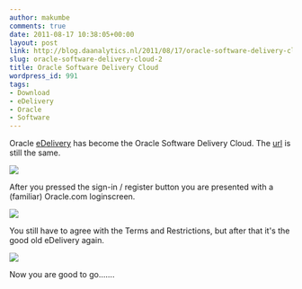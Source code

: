 ```yaml
---
author: makumbe
comments: true
date: 2011-08-17 10:38:05+00:00
layout: post
link: http://blog.daanalytics.nl/2011/08/17/oracle-software-delivery-cloud-2/
slug: oracle-software-delivery-cloud-2
title: Oracle Software Delivery Cloud
wordpress_id: 991
tags:
- Download
- eDelivery
- Oracle
- Software
---
```


Oracle [eDelivery](https://edelivery.oracle.com/) has become the Oracle Software Delivery Cloud. The [url](https://edelivery.oracle.com/) is still the same.

[![](http://obibb.files.wordpress.com/2011/08/edelivery-homepage.png?w=300)](http://obibb.files.wordpress.com/2011/08/edelivery-homepage.png)

After you pressed the sign-in / register button you are presented with a (familiar) Oracle.com loginscreen.

[![](http://obibb.files.wordpress.com/2011/08/edelivery-login.png?w=279)](http://obibb.files.wordpress.com/2011/08/edelivery-login.png)

You still have to agree with the Terms and Restrictions, but after that it's the good old eDelivery again.

[![](http://obibb.files.wordpress.com/2011/08/edelivery.png?w=300)](http://obibb.files.wordpress.com/2011/08/edelivery.png)

Now you are good to go.......
